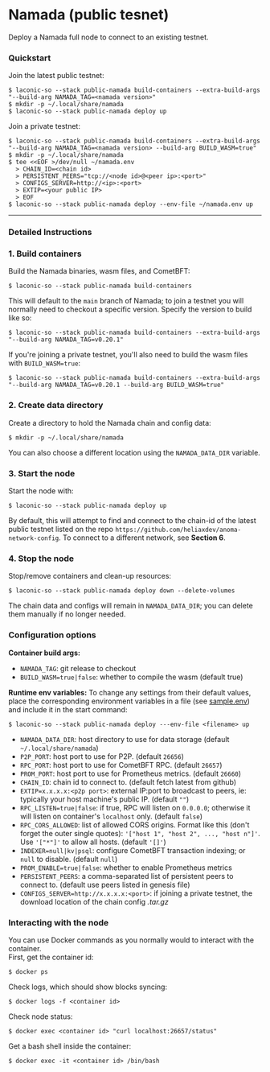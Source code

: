 # Namada (public tesnet)

Deploy a Namada full node to connect to an existing testnet.

### Quickstart
Join the latest public testnet:
```
$ laconic-so --stack public-namada build-containers --extra-build-args "--build-arg NAMADA_TAG=<namada version>"
$ mkdir -p ~/.local/share/namada
$ laconic-so --stack public-namada deploy up
```
Join a private testnet:
```
$ laconic-so --stack public-namada build-containers --extra-build-args "--build-arg NAMADA_TAG=<namada version> --build-arg BUILD_WASM=true"
$ mkdir -p ~/.local/share/namada
$ tee <<EOF >/dev/null ~/namada.env
  > CHAIN_ID=<chain id>
  > PERSISTENT_PEERS="tcp://<node id>@<peer ip>:<port>"
  > CONFIGS_SERVER=http://<ip>:<port>
  > EXTIP=<your public IP>
  > EOF
$ laconic-so --stack public-namada deploy --env-file ~/namada.env up
```
---
### Detailed Instructions
### 1. Build containers
Build the Namada binaries, wasm files, and CometBFT:
```
$ laconic-so --stack public-namada build-containers
```
This will default to the `main` branch of Namada; to join a testnet you will normally need to checkout a specific version. Specify the version to build like so:
```
$ laconic-so --stack public-namada build-containers --extra-build-args "--build-arg NAMADA_TAG=v0.20.1"
```
If you're joining a private testnet, you'll also need to build the wasm files with `BUILD_WASM=true`:
```
$ laconic-so --stack public-namada build-containers --extra-build-args "--build-arg NAMADA_TAG=v0.20.1 --build-arg BUILD_WASM=true"
```

### 2. Create data directory
Create a directory to hold the Namada chain and config data:
```
$ mkdir -p ~/.local/share/namada
```
You can also choose a different location using the `NAMADA_DATA_DIR` variable.

### 3. Start the node
Start the node with:
```
$ laconic-so --stack public-namada deploy up
```
By default, this will attempt to find and connect to the chain-id of the latest public testnet listed on the repo `https://github.com/heliaxdev/anoma-network-config`. To connect to a different network, see **Section 6**.

### 4. Stop the node
Stop/remove containers and clean-up resources:
```
$ laconic-so --stack public-namada deploy down --delete-volumes
```
The chain data and configs will remain in `NAMADA_DATA_DIR`; you can delete them manually if no longer needed.

### Configuration options
**Container build args:**
- `NAMADA_TAG`: git release to checkout
- `BUILD_WASM=true|false`: whether to compile the wasm (default true)

**Runtime env variables:**
To change any settings from their default values, place the corresponding environment variables in a file (see [sample.env](https://github.com/vknowable/stack-orchestrator/blob/namada/app/data/config/public-namada/sample.env)) and include it in the start command:
```
$ laconic-so --stack public-namada deploy ---env-file <filename> up
```
- `NAMADA_DATA_DIR`: host directory to use for data storage (default `~/.local/share/namada`)
- `P2P_PORT`: host port to use for P2P. (default `26656`)
- `RPC_PORT`: host port to use for CometBFT RPC. (default `26657`)
- `PROM_PORT`: host port to use for Prometheus metrics. (default `26660`)
- `CHAIN_ID`: chain id to connect to. (default fetch latest from github)
- `EXTIP=x.x.x.x:<p2p port>`: external IP:port to broadcast to peers, ie: typically your host machine's public IP. (default `""`)
- `RPC_LISTEN=true|false`: if true, RPC will listen on `0.0.0.0`; otherwise it will listen on container's `localhost` only. (default `false`)
- `RPC_CORS_ALLOWED`: list of allowed CORS origins. Format like this (don't forget the outer single quotes): `'["host 1", "host 2", ..., "host n"]'`. Use `'["*"]'` to allow all hosts. (default `'[]'`)
- `INDEXER=null|kv|psql`: configure CometBFT transaction indexing; or `null` to disable. (default `null`)
- `PROM_ENABLE=true|false`: whether to enable Prometheus metrics
- `PERSISTENT_PEERS`: a comma-separated list of persistent peers to connect to. (default use peers listed in genesis file)
- `CONFIGS_SERVER=http://x.x.x.x:<port>`: if joining a private testnet, the download location of the chain config *.tar.gz*

### Interacting with the node
You can use Docker commands as you normally would to interact with the container.  
First, get the container id:
```
$ docker ps
```
Check logs, which should show blocks syncing:
```
$ docker logs -f <container id>
```
Check node status:
```
$ docker exec <container id> "curl localhost:26657/status"
```
Get a bash shell inside the container:
```
$ docker exec -it <container id> /bin/bash
```
